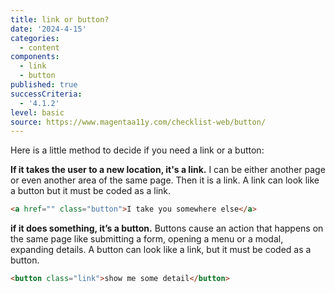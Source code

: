 ```yaml
---
title: link or button?
date: '2024-4-15'
categories:
  - content
components:
  - link
  - button
published: true
successCriteria:
  - '4.1.2'
level: basic
source: https://www.magentaa11y.com/checklist-web/button/
---
```


Here is a little method to decide if you need a link or a button:

**If it takes the user to a new location, it's a link.**
I can be either another page or even another area of the same page.
Then it is a link. A link can look like a button but it must be coded as a link.

```html
<a href="" class="button">I take you somewhere else</a>
```

**if it does something, it’s a button.**
Buttons cause an action that happens on the same page like submitting a form, opening a menu or a modal, expanding details.
A button can look like a link, but it must be coded as a button.

```html
<button class="link">show me some detail</button>
```
